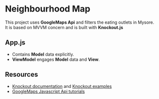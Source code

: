 # Neighbourhood Map 


This project uses **GoogleMaps Api** and filters the eating outlets in Mysore. It is based on MVVM concern and is built with **Knockout.js**

## App.js

* Contains **Model** data explicitly.
* **ViewModel** engages **Model** data and **View**.


## Resources

* [Knockout documentation](http://knockoutjs.com/documentation/introduction.html) and [Knockout examples](http://knockoutjs.com/examples/)
* [GoogleMaps Javascript Api tutorials](https://developers.google.com/maps/documentation/javascript/tutorial)
